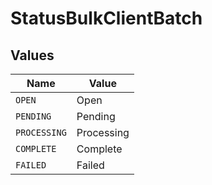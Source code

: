 # StatusBulkClientBatch


## Values

| Name         | Value        |
| ------------ | ------------ |
| `OPEN`       | Open         |
| `PENDING`    | Pending      |
| `PROCESSING` | Processing   |
| `COMPLETE`   | Complete     |
| `FAILED`     | Failed       |